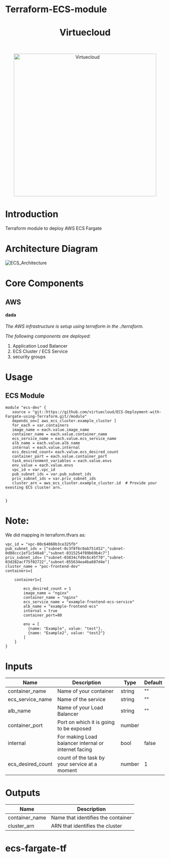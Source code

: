 # Terraform-ECS-module 

<h1 align="center"> Virtuecloud </h1> <br>
<p align="center">
  <a href="https://virtuecloud.io/">
    <img alt="Virtuecloud" title="Virtuecloud" src="https://virtuecloud.io/assets/images/VitueCloud_Logo.png" width="450">
  </a>
</p>

# Introduction

Terraform module to deploy AWS ECS Fargate

# Architecture Diagram
![ECS_Architecture](https://user-images.githubusercontent.com/75137939/229099446-b36bdd97-b1dd-412d-8ba3-0899c1e367de.png)


# Core Components

## AWS
#### dada
_The AWS infrastructure is setup using terraform in the ./terraform._

_The following components are deployed:_

1. Application Load Balancer 
2. ECS Cluster / ECS Service 
3. security groups

# Usage

## ECS Module

```hcl
module "ecs-dev" {
   source = "git::https://github.com/virtuecloud/ECS-Deployment-with-Fargate-using-Terraform.git//module"
   depends_on=[ aws_ecs_cluster.example_cluster ]
   for_each = var.containers
   image_name = each.value.image_name
   container_name = each.value.container_name
   ecs_service_name = each.value.ecs_service_name 
   alb_name = each.value.alb_name
   internal = each.value.internal
   ecs_desired_count= each.value.ecs_desired_count
   container_port = each.value.container_port
   task_environment_variables = each.value.envs
   env_value = each.value.envs
   vpc_id = var.vpc_id
   pub_subnet_ids = var.pub_subnet_ids
   priv_subnet_ids = var.priv_subnet_ids
   cluster_arn = aws_ecs_cluster.example_cluster.id  # Provide your exesting ECS cluster arn.
  

}

```



# Note:
We did mapping in terraform.tfvars as:

```
vpc_id = "vpc-00c64060b3ce325fb"
pub_subnet_ids = ["subnet-0c3f8f6c0ab751452","subnet-0d88ccc1ef1c546a8","subnet-0315254f89b69b4c7"]
priv_subnet_ids= ["subnet-03834cfd9c6c45f70","subnet-03d282acf75f02722","subnet-055634ea4ba607d4e"]
cluster_name = "poc-frontend-dev"
containers={

    container1={

        ecs_desired_count = 1
        image_name = "nginx"
        container_name = "nginx" 
        ecs_service_name = "example-frontend-ecs-service"
        alb_name = "example-frontend-ecs"
        internal = true
        container_port=80
        
        env = [
          {name: "Example", value: "test"},
          {name: "Example2", value: "test2"}
        ]
    }
}   

```


# Inputs

|Name              |Description                                          |Type   |Default|
|------------------|-----------------------                              |-------|-------|
|container_name    |Name of your container                               |string |""     |
|ecs_service_name  |Name of the service                                  |string |""     |
|alb_name          |Name of your Load Balancer                           |string |""     |
|container_port    |Port on which it is going to be exposed              |number |       |
|internal          |For making Load balancer internal or internet facing |bool   |false  |
|ecs_desired_count |count of the task by your service at a moment        |number |1      |

# Outputs

|Name              |Description                        |                                    
|------------------|-----------------------            |                
|container_name    |Name that identifies the container |                   
|cluster_arn       |ARN that identifies the cluster    |                                                 









# ecs-fargate-tf
